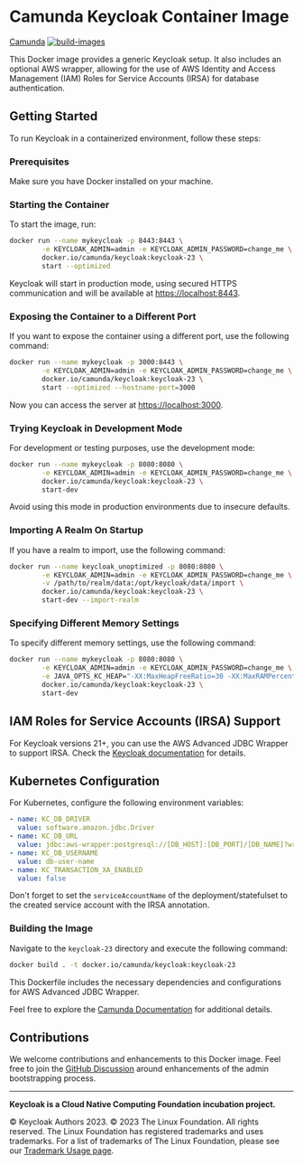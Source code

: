 # Camunda Keycloak Container Image

[Camunda](https://www.camunda.com/) [![build-images](https://github.com/camunda/keycloak/actions/workflows/build-images.yml/badge.svg?branch=main)](https://github.com/camunda/keycloak/actions/workflows/build-images.yml)

This Docker image provides a generic Keycloak setup. It also includes an optional AWS wrapper, allowing for the use of AWS Identity and Access Management (IAM) Roles for Service Accounts (IRSA) for database authentication.

## Getting Started

To run Keycloak in a containerized environment, follow these steps:

### Prerequisites

Make sure you have Docker installed on your machine.

### Starting the Container

To start the image, run:

```bash
docker run --name mykeycloak -p 8443:8443 \
        -e KEYCLOAK_ADMIN=admin -e KEYCLOAK_ADMIN_PASSWORD=change_me \
        docker.io/camunda/keycloak:keycloak-23 \
        start --optimized
```

Keycloak will start in production mode, using secured HTTPS communication and will be available at [https://localhost:8443](https://localhost:8443).

### Exposing the Container to a Different Port

If you want to expose the container using a different port, use the following command:

```bash
docker run --name mykeycloak -p 3000:8443 \
        -e KEYCLOAK_ADMIN=admin -e KEYCLOAK_ADMIN_PASSWORD=change_me \
        docker.io/camunda/keycloak:keycloak-23 \
        start --optimized --hostname-port=3000
```

Now you can access the server at [https://localhost:3000](https://localhost:3000).

### Trying Keycloak in Development Mode

For development or testing purposes, use the development mode:

```bash
docker run --name mykeycloak -p 8080:8080 \
        -e KEYCLOAK_ADMIN=admin -e KEYCLOAK_ADMIN_PASSWORD=change_me \
        docker.io/camunda/keycloak:keycloak-23 \
        start-dev
```

Avoid using this mode in production environments due to insecure defaults.

### Importing A Realm On Startup

If you have a realm to import, use the following command:

```bash
docker run --name keycloak_unoptimized -p 8080:8080 \
        -e KEYCLOAK_ADMIN=admin -e KEYCLOAK_ADMIN_PASSWORD=change_me \
        -v /path/to/realm/data:/opt/keycloak/data/import \
        docker.io/camunda/keycloak:keycloak-23 \
        start-dev --import-realm
```

### Specifying Different Memory Settings

To specify different memory settings, use the following command:

```bash
docker run --name mykeycloak -p 8080:8080 \
        -e KEYCLOAK_ADMIN=admin -e KEYCLOAK_ADMIN_PASSWORD=change_me \
        -e JAVA_OPTS_KC_HEAP="-XX:MaxHeapFreeRatio=30 -XX:MaxRAMPercentage=65" \
        docker.io/camunda/keycloak:keycloak-23 \
        start-dev
```

## IAM Roles for Service Accounts (IRSA) Support

For Keycloak versions 21+, you can use the AWS Advanced JDBC Wrapper to support IRSA. Check the [Keycloak documentation](https://www.keycloak.org/server/containers) for details.

## Kubernetes Configuration

For Kubernetes, configure the following environment variables:

```yaml
- name: KC_DB_DRIVER
  value: software.amazon.jdbc.Driver
- name: KC_DB_URL
  value: jdbc:aws-wrapper:postgresql://[DB_HOST]:[DB_PORT]/[DB_NAME]?wrapperPlugins=iam
- name: KC_DB_USERNAME
  value: db-user-name
- name: KC_TRANSACTION_XA_ENABLED
  value: false
```

Don't forget to set the `serviceAccountName` of the deployment/statefulset to the created service account with the IRSA annotation.

### Building the Image

Navigate to the `keycloak-23` directory and execute the following command:

```bash
docker build . -t docker.io/camunda/keycloak:keycloak-23
```

This Dockerfile includes the necessary dependencies and configurations for AWS Advanced JDBC Wrapper.

Feel free to explore the [Camunda Documentation](https://docs.camunda.io/docs/self-managed/platform-deployment/helm-kubernetes/platforms/amazon-eks/irsa/) for additional details.

## Contributions

We welcome contributions and enhancements to this Docker image. Feel free to join the [GitHub Discussion](https://github.com/camunda/keycloak/issues) around enhancements of the admin bootstrapping process.

---

**Keycloak is a Cloud Native Computing Foundation incubation project.**

© Keycloak Authors 2023. © 2023 The Linux Foundation. All rights reserved. The Linux Foundation has registered trademarks and uses trademarks. For a list of trademarks of The Linux Foundation, please see our [Trademark Usage page](https://www.linuxfoundation.org/trademark-usage/).
